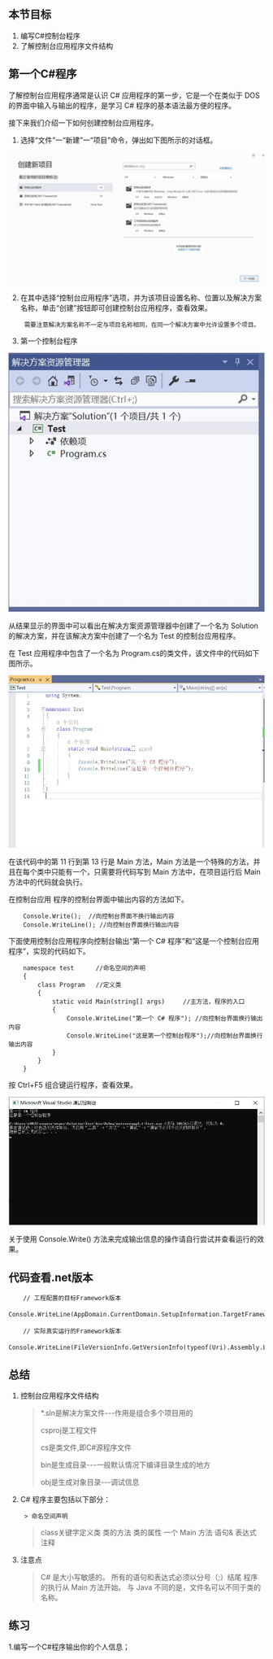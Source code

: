 ## 本节目标

1. 编写C#控制台程序
2. 了解控制台应用程序文件结构

## 第一个C#程序

了解控制台应用程序通常是认识 C# 应用程序的第一步，它是一个在类似于 DOS 的界面中输入与输出的程序，是学习 C# 程序的基本语法最方便的程序。

接下来我们介绍一下如何创建控制台应用程序。

1. 选择“文件”一“新建”一“项目”命令，弹出如下图所示的对话框。

![](04_files/1.jpg)

2. 在其中选择“控制台应用程序”选项，并为该项目设置名称、位置以及解决方案名称，单击“创建”按钮即可创建控制台应用程序，查看效果。

		需要注意解决方案名称不一定与项目名称相同，在同一个解决方案中允许设置多个项目。

3. 第一个控制台程序

![](04_files/2.jpg)

从结果显示的界面中可以看出在解决方案资源管理器中创建了一个名为 Solution 的解决方案，并在该解决方案中创建了一个名为 Test 的控制台应用程序。

在 Test 应用程序中包含了一个名为 Program.cs的类文件，该文件中的代码如下图所示。

![](04_files/3.jpg)

在该代码中的第 11 行到第 13 行是 Main 方法，Main 方法是一个特殊的方法，并且在每个类中只能有一个，只需要将代码写到 Main 方法中，在项目运行后 Main 方法中的代码就会执行。

在控制台应用 程序的控制台界面中输出内容的方法如下。

		Console.Write();  //向控制台界面不换行输出内容
		Console.WriteLine(); //向控制台界面换行输出内容

下面使用控制台应用程序向控制台输出“第一个 C# 程序”和“这是一个控制台应用程序”，实现的代码如下。

		namespace test		//命名空间的声明
		{
			class Program   //定义类
			{
				static void Main(string[] args)		//主方法，程序的入口
				{
					Console.WriteLine("第一个 C# 程序");	//向控制台界面换行输出内容
					Console.WriteLine("这是第一个控制台程序");//向控制台界面换行输出内容
				}
			}
		}

按 Ctrl+F5 组合键运行程序，查看效果。

![](04_files/4.jpg)

关于使用 Console.Write() 方法来完成输出信息的操作请自行尝试并查看运行的效果。

## 代码查看.net版本

		// 工程配置的目标Framework版本
  		Console.WriteLine(AppDomain.CurrentDomain.SetupInformation.TargetFrameworkName); 
		
		// 实际真实运行的Framework版本		   
	 	Console.WriteLine(FileVersionInfo.GetVersionInfo(typeof(Uri).Assembly.Location).ProductVersion);	


## 总结

1. 控制台应用程序文件结构

   > *.sln是解决方案文件---作用是组合多个项目用的
   >
   > csproj是工程文件
   >
   > cs是类文件,即C#源程序文件
   >
   > bin是生成目录---一般默认情况下编译目录生成的地方
   >
   > obj是生成对象目录---调试信息

2. C# 程序主要包括以下部分：

		> 命名空间声明
	> class关键字定义类
	> 类的方法
	> 类的属性
	> 一个 Main 方法
	> 语句& 表达式
	> 注释

3. 注意点

	> C# 是大小写敏感的。
	> 所有的语句和表达式必须以分号（;）结尾
	> 程序的执行从 Main 方法开始。
	> 与 Java 不同的是，文件名可以不同于类的名称。
	
	
## 练习
1.编写一个C#程序输出你的个人信息；









